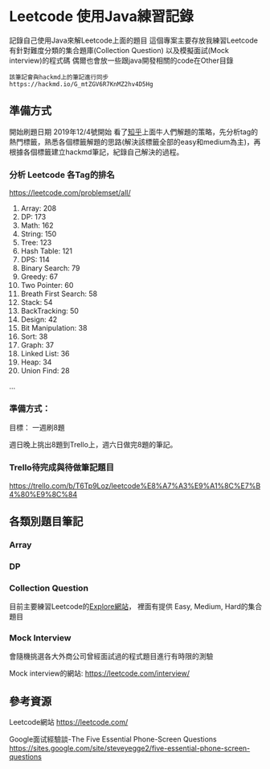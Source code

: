 # Leetcode 使用Java練習記錄

記錄自己使用Java來解Leetcode上面的題目
這個專案主要存放我練習Leetcode有針對難度分類的集合題庫(Collection Question)
以及模擬面試(Mock interview)的程式碼
偶爾也會放一些跟java開發相關的code在Other目錄

```
該筆記會與hackmd上的筆記進行同步
https://hackmd.io/G_mtZGV6R7KnMZ2hv4D5Hg
```

## 準備方式

開始刷題日期 2019年12/4號開始 
看了[知乎](https://www.zhihu.com/question/26580300)上面牛人們解題的策略，先分析tag的熱門標籤，熟悉各個標籤解題的思路(解決該標籤全部的easy和medium為主)，再根據各個標籤建立hackmd筆記，紀錄自己解決的過程。

### 分析 Leetcode 各Tag的排名

https://leetcode.com/problemset/all/

1. Array: 208
2. DP: 173
3. Math: 162
4. String: 150
5. Tree: 123
6. Hash Table: 121
7. DPS: 114
8. Binary Search: 79
9. Greedy: 67
10. Two Pointer: 60
11. Breath First Search: 58
12. Stack: 54
13. BackTracking: 50
14. Design: 42
15. Bit Manipulation: 38
16. Sort: 38
17. Graph: 37
18. Linked List: 36
19. Heap: 34
20. Union Find: 28

...

### 準備方式：

目標：
一週刷8題

週日晚上挑出8題到Trello上，週六日做完8題的筆記。

### Trello待完成與待做筆記題目

https://trello.com/b/T6Tp9Loz/leetcode%E8%A7%A3%E9%A1%8C%E7%B4%80%E9%8C%84


## 各類別題目筆記

### Array

### DP

### Collection Question

目前主要練習Leetcode的[Explore網站](https://leetcode.com/explore/)，
裡面有提供 Easy, Medium, Hard的集合題目

### Mock Interview

會隨機挑選各大外商公司曾經面試過的程式題目進行有時限的測驗

Mock interview的網站:
https://leetcode.com/interview/

## 參考資源

Leetcode網站
https://leetcode.com/

Google面试經驗談-The Five Essential Phone-Screen Questions
https://sites.google.com/site/steveyegge2/five-essential-phone-screen-questions
